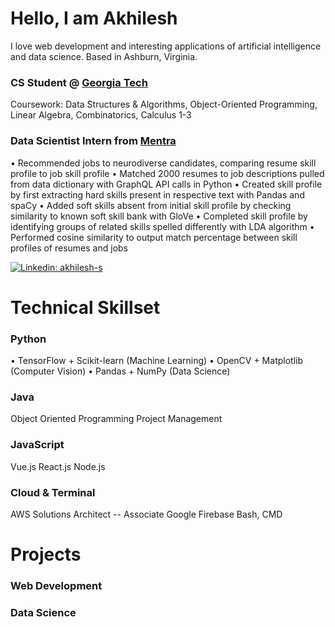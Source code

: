 # Hello, I am Akhilesh
I love web development and interesting applications of artificial intelligence and data science. Based in Ashburn, Virginia.

### CS Student @ [Georgia Tech](https://www.gatech.edu/) 
Coursework: Data Structures & Algorithms, Object-Oriented Programming, Linear Algebra, Combinatorics, Calculus 1-3

### Data Scientist Intern from [Mentra](https://www.mentra.me/)
• Recommended jobs to neurodiverse candidates, comparing resume skill profile to job skill profile
• Matched 2000 resumes to job descriptions pulled from data dictionary with GraphQL API calls in Python
• Created skill profile by first extracting hard skills present in respective text with Pandas and spaCy
• Added soft skills absent from initial skill profile by checking similarity to known soft skill bank with GloVe
• Completed skill profile by identifying groups of related skills spelled differently with LDA algorithm
• Performed cosine similarity to output match percentage between skill profiles of resumes and jobs

[![Linkedin: akhilesh-s](https://img.shields.io/badge/-Akhilesh%20Sivaganesan-blue?style=flat-square&logo=Linkedin&logoColor=white&link=https://www.linkedin.com/in/akhilesh-s/)](https://www.linkedin.com/in/akhilesh-s/)

# Technical Skillset

### Python
• TensorFlow + Scikit-learn (Machine Learning)
• OpenCV + Matplotlib (Computer Vision)
• Pandas + NumPy (Data Science)

### Java
Object Oriented Programming
Project Management

### JavaScript
Vue.js
React.js
Node.js 

### Cloud & Terminal
AWS Solutions Architect -- Associate
Google Firebase
Bash, CMD

# Projects

### Web Development
<!--Web Development Projects-->
### Data Science
<!--Machine Learning Projects-->
